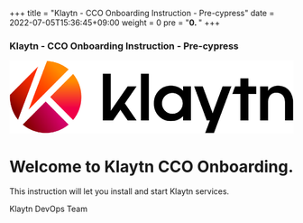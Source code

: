 +++
title = "Klaytn - CCO Onboarding Instruction - Pre-cypress"
date = 2022-07-05T15:36:45+09:00
weight = 0
pre = "<b>0. </b>"
+++

### Klaytn - CCO Onboarding Instruction - Pre-cypress
![Klaytn Logo](/images/Logo-1.png?classes=border)

# Welcome to Klaytn CCO Onboarding.   
This instruction will let you install and start Klaytn services.   
   
Klaytn DevOps Team